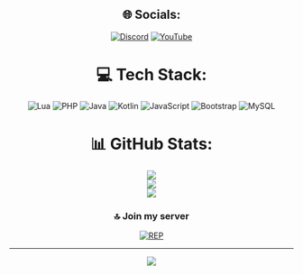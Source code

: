 <div align="center">

## 🌐 Socials:
[![Discord](https://img.shields.io/badge/Discord-%237289DA.svg?logo=discord&logoColor=white)](https://discord.gg/https://discord.com/invite/pFaGuMusvb) [![YouTube](https://img.shields.io/badge/YouTube-%23FF0000.svg?logo=YouTube&logoColor=white)](https://youtube.com/@Zaenalos) 

# 💻 Tech Stack:
![Lua](https://img.shields.io/badge/lua-%232C2D72.svg?style=for-the-badge&logo=lua&logoColor=white) ![PHP](https://img.shields.io/badge/php-%23777BB4.svg?style=for-the-badge&logo=php&logoColor=white) ![Java](https://img.shields.io/badge/java-%23ED8B00.svg?style=for-the-badge&logo=openjdk&logoColor=white) ![Kotlin](https://img.shields.io/badge/kotlin-%237F52FF.svg?style=for-the-badge&logo=kotlin&logoColor=white) ![JavaScript](https://img.shields.io/badge/javascript-%23323330.svg?style=for-the-badge&logo=javascript&logoColor=%23F7DF1E) ![Bootstrap](https://img.shields.io/badge/bootstrap-%238511FA.svg?style=for-the-badge&logo=bootstrap&logoColor=white) ![MySQL](https://img.shields.io/badge/mysql-%2300000f.svg?style=for-the-badge&logo=mysql&logoColor=white)
# 📊 GitHub Stats:
![](https://github-readme-stats.vercel.app/api?username=Zaenalos&theme=dark&hide_border=false&include_all_commits=false&count_private=false)<br/>
![](https://github-readme-streak-stats.herokuapp.com/?user=Zaenalos&theme=dark&hide_border=false)<br/>
![](https://github-readme-stats.vercel.app/api/top-langs/?username=Zaenalos&theme=dark&hide_border=false&include_all_commits=false&count_private=false&layout=compact)

### 🔝 Join my server
  [![REP](http://invidget.switchblade.xyz/pFaGuMusvb)](https://discord.com/invite/pFaGuMusvb)

---
[![](https://visitcount.itsvg.in/api?id=Zaenalos&icon=0&color=0)](https://visitcount.itsvg.in)

</div>

<!-- Proudly created with GPRM ( https://gprm.itsvg.in ) -->
